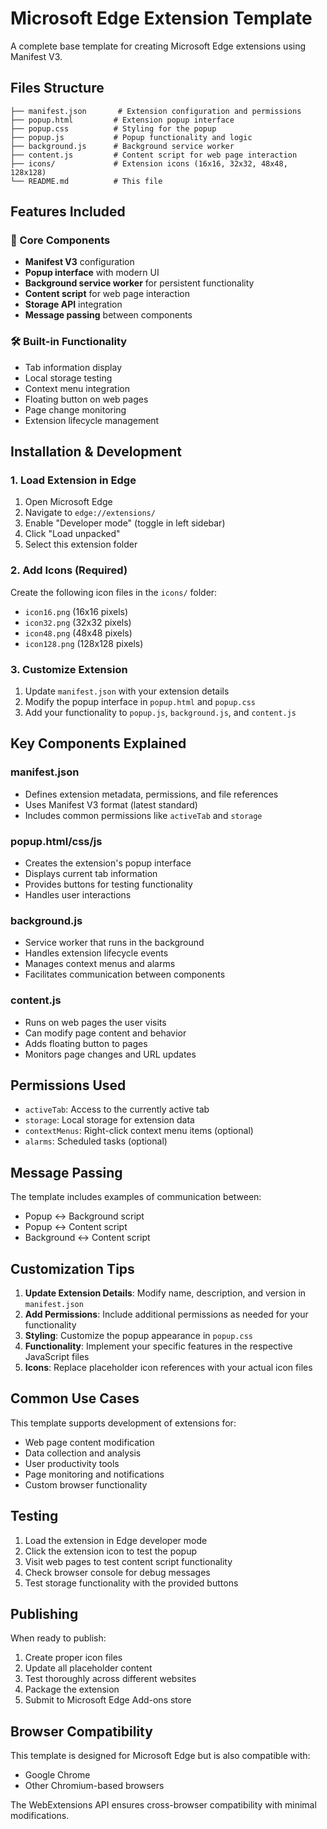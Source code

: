 # Microsoft Edge Extension Template

A complete base template for creating Microsoft Edge extensions using Manifest V3.

## Files Structure

```
├── manifest.json       # Extension configuration and permissions
├── popup.html         # Extension popup interface
├── popup.css          # Styling for the popup
├── popup.js           # Popup functionality and logic
├── background.js      # Background service worker
├── content.js         # Content script for web page interaction
├── icons/             # Extension icons (16x16, 32x32, 48x48, 128x128)
└── README.md          # This file
```

## Features Included

### 🎯 Core Components
- **Manifest V3** configuration
- **Popup interface** with modern UI
- **Background service worker** for persistent functionality
- **Content script** for web page interaction
- **Storage API** integration
- **Message passing** between components

### 🛠️ Built-in Functionality
- Tab information display
- Local storage testing
- Context menu integration
- Floating button on web pages
- Page change monitoring
- Extension lifecycle management

## Installation & Development

### 1. Load Extension in Edge
1. Open Microsoft Edge
2. Navigate to `edge://extensions/`
3. Enable "Developer mode" (toggle in left sidebar)
4. Click "Load unpacked"
5. Select this extension folder

### 2. Add Icons (Required)
Create the following icon files in the `icons/` folder:
- `icon16.png` (16x16 pixels)
- `icon32.png` (32x32 pixels)
- `icon48.png` (48x48 pixels)
- `icon128.png` (128x128 pixels)

### 3. Customize Extension
1. Update `manifest.json` with your extension details
2. Modify the popup interface in `popup.html` and `popup.css`
3. Add your functionality to `popup.js`, `background.js`, and `content.js`

## Key Components Explained

### manifest.json
- Defines extension metadata, permissions, and file references
- Uses Manifest V3 format (latest standard)
- Includes common permissions like `activeTab` and `storage`

### popup.html/css/js
- Creates the extension's popup interface
- Displays current tab information
- Provides buttons for testing functionality
- Handles user interactions

### background.js
- Service worker that runs in the background
- Handles extension lifecycle events
- Manages context menus and alarms
- Facilitates communication between components

### content.js
- Runs on web pages the user visits
- Can modify page content and behavior
- Adds floating button to pages
- Monitors page changes and URL updates

## Permissions Used

- `activeTab`: Access to the currently active tab
- `storage`: Local storage for extension data
- `contextMenus`: Right-click context menu items (optional)
- `alarms`: Scheduled tasks (optional)

## Message Passing

The template includes examples of communication between:
- Popup ↔ Background script
- Popup ↔ Content script
- Background ↔ Content script

## Customization Tips

1. **Update Extension Details**: Modify name, description, and version in `manifest.json`
2. **Add Permissions**: Include additional permissions as needed for your functionality
3. **Styling**: Customize the popup appearance in `popup.css`
4. **Functionality**: Implement your specific features in the respective JavaScript files
5. **Icons**: Replace placeholder icon references with your actual icon files

## Common Use Cases

This template supports development of extensions for:
- Web page content modification
- Data collection and analysis
- User productivity tools
- Page monitoring and notifications
- Custom browser functionality

## Testing

1. Load the extension in Edge developer mode
2. Click the extension icon to test the popup
3. Visit web pages to test content script functionality
4. Check browser console for debug messages
5. Test storage functionality with the provided buttons

## Publishing

When ready to publish:
1. Create proper icon files
2. Update all placeholder content
3. Test thoroughly across different websites
4. Package the extension
5. Submit to Microsoft Edge Add-ons store

## Browser Compatibility

This template is designed for Microsoft Edge but is also compatible with:
- Google Chrome
- Other Chromium-based browsers

The WebExtensions API ensures cross-browser compatibility with minimal modifications.
